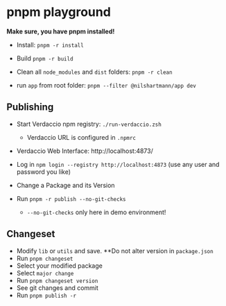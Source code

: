 # pnpm playground

**Make sure, you have pnpm installed!**

- Install: `pnpm -r install`

- Build `pnpm -r build`

- Clean all `node_modules` and `dist` folders: `pnpm -r clean`

- run `app` from root folder: `pnpm --filter @nilshartmann/app dev`

## Publishing

- Start Verdaccio npm registry: `./run-verdaccio.zsh`

  - Verdaccio URL is configured in `.npmrc`

- Verdaccio Web Interface: http://localhost:4873/

- Log in `npm login --registry http://localhost:4873` (use any user and password you like)

- Change a Package and its Version

- Run `pnpm -r publish --no-git-checks`
  - `--no-git-checks` only here in demo environment!

## Changeset

- Modify `lib` or `utils` and save. \*\*Do not alter version in `package.json`
- Run `pnpm changeset`
- Select your modified package
- Select `major change`
- Run `pnpm changeset version`
- See git changes and commit
- Run `pnpm publish -r`
